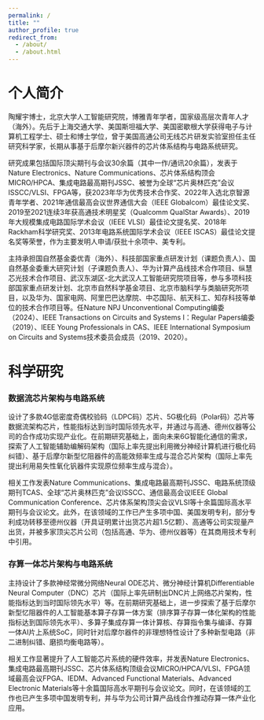 ```yaml
---
permalink: /
title: ""
author_profile: true
redirect_from: 
  - /about/
  - /about.html
---
```


个人简介
======

陶耀宇博士，北京大学人工智能研究院，博雅青年学者，国家级高层次青年人才（海外）。先后于上海交通大学、美国斯坦福大学、美国密歇根大学获得电子与计算机工程学士、硕士和博士学位，曾于美国高通公司无线芯片研发实验室担任主任研究科学家，长期从事基于后摩尔新兴器件的芯片体系结构与电路系统研究。

研究成果包括国际顶尖期刊与会议30余篇（其中一作/通讯20余篇），发表于Nature Electronics、Nature Communications、芯片体系结构顶会MICRO/HPCA、集成电路最高期刊JSSC、被誉为全球“芯片奥林匹克”会议ISSCC/VLSI、FPGA等，获2023年华为优秀技术合作奖、2022年入选北京智源青年学者、2021年通信最高会议世界通信大会（IEEE Globalcom）最佳论文奖、2019至2021连续3年获高通技术明星奖（Qualcomm QualStar Awards）、2019年大规模集成电路国际学术会议（IEEE VLSI）最佳论文提名奖、2018年Rackham科学研究奖、2013年电路系统国际学术会议（IEEE ISCAS）最佳论文提名奖等荣誉，作为主要发明人申请/获批十余项中、美专利。

主持承担国自然基金委优青（海外）、科技部国家重点研发计划（课题负责人）、国自然基金委重大研究计划（子课题负责人）、华为计算产品线技术合作项目、纵慧芯光技术合作项目、武汉东湖区-北大武汉人工智能研究院项目等，参与多项科技部国家重点研发计划、北京市自然科学基金项目、北京市脑科学与类脑研究所项目，以及华为、国家电网、阿里巴巴达摩院、中芯国际、航天科工、知存科技等单位的技术合作项目等。任Nature NPJ Unconventional Computing编委（2024）、IEEE Transactions on Circuits and Systems I：Regular Papers编委（2019）、IEEE Young Professionals in CAS、IEEE International Symposium on Circuits and Systems技术委员会成员（2019、2020）。

科学研究
======

### 数据流芯片架构与电路系统

设计了多款4G低密度奇偶校验码（LDPC码）芯片、5G极化码（Polar码）芯片等数据流架构芯片，性能指标达到当时国际领先水平，并通过与高通、德州仪器等公司的合作成功实现产业化。在前期研究基础上，面向未来6G智能化通信的需求，探索了人工智能辅助编解码架构（国际上率先提出利用微分神经计算机进行极化码纠错）、基于后摩尔新型忆阻器件的高能效频率生成与混合芯片架构（国际上率先提出利用易失性氧化钒器件实现原位频率生成与混合）。

相关工作发表Nature Communications、集成电路最高期刊JSSC、电路系统顶级期刊TCAS、全球“芯片奥林匹克”会议ISSCC、通信最高会议IEEE Global Communication Conference、芯片体系架构顶尖会议VLSI等十余篇国际高水平期刊与会议论文。此外，在该领域的工作已产生多项中国、美国发明专利，部分专利成功转移至德州仪器（开具证明累计出货芯片超1.5亿颗）、高通等公司实现量产出货，并被多家顶尖芯片公司（包括高通、华为、德州仪器等）在其商用技术专利中引用。

### 存算一体芯片架构与电路系统

主持设计了多款神经常微分网络Neural ODE芯片、微分神经计算机Differentiable Neural Computer（DNC）芯片（国际上率先研制出DNC片上网络芯片架构，性能指标达到当时国际领先水平）等。在前期研究基础上，进一步探索了基于后摩尔新型忆阻器件的人工智能基本算子存算一体方案（排序算子存算一体化架构的性能指标达到国际领先水平）、多算子集成存算一体计算核、存算指令集与编译、存算一体AI片上系统SoC，同时针对后摩尔器件的非理想特性设计了多种新型电路（非二进制纠错、磨损均衡电路等）。

相关工作显著提升了人工智能芯片系统的硬件效率，并发表Nature Electronics、集成电路最高期刊JSSC、芯片体系结构顶级会议MICRO/HPCA/VLSI、FPGA领域最高会议FPGA、IEDM、Advanced Functional Materials、Advanced Electronic Materials等十余篇国际高水平期刊与会议论文。同时，在该领域的工作也已产生多项中国发明专利，并与华为公司计算产品线合作推动存算一体产业化应用。
